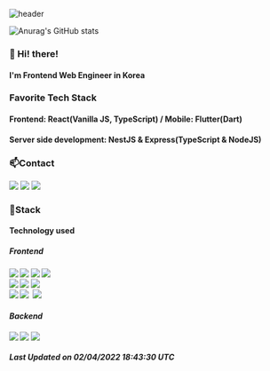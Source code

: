![header](https://capsule-render.vercel.app/api?type=waving&color=gradient&height=200&text=Act99&fontAlign=70&fontAlignY=40&animation=twinkling)

![Anurag's GitHub stats](https://github-readme-stats.vercel.app/api?username=act99&show_icons=true&theme=radical)

<h3>👋 Hi! there!</h3>
<h4>I'm Frontend Web Engineer in Korea</h4>
<h3>Favorite Tech Stack</h3>
<h4>Frontend: React(Vanilla JS, TypeScript) / Mobile: Flutter(Dart)</h4>
<h4>Server side development: NestJS & Express(TypeScript & NodeJS)</h4>
<h3>📫Contact</h3>
<p>
  <a href="https://bugerstory.tistory.com/" target="_blank"><img src="https://img.shields.io/badge/Blog-DD0B78?style=flat-square&logo=Storyblok&logoColor=white"/></a>
  <a href="mailto:dorxm999@gmail.com" target="_blank"><img src="https://img.shields.io/badge/dorxm999@gmail.com-EA4335?style=flat-square&logo=Gmail&logoColor=white"/></a>
  <a href="https://www.linkedin.com/in/%EC%A3%BC%EC%84%9D-%EC%9D%B4-8a4872226/" target="_blank"><img src="https://img.shields.io/badge/JooseokLee-0A66C2?style=flat-square&logo=Linkedin&logoColor=white"/></a>
</p>

<h3>📌Stack</h3>
<h4>Technology used<h4>

  <h5>Frontend<h5>
<div>
  <img src="https://img.shields.io/badge/HTML5-e74c3c?style=flat-square&logo=HTML5&logoColor=white"></img>
  <img src="https://img.shields.io/badge/CSS3-0A84FF?style=flat-square&logo=CSS3&logoColor=white"></img>
  <img src="https://img.shields.io/badge/SCSS-fd79a8?style=flat-square&logo=Sass&logoColor=white"/></a>
  <img src="https://img.shields.io/badge/styled%2Dcomponents-DB7093?style=flat-square&logo=styled%2Dcomponents&logoColor=white"/></a>
<br><img src="https://img.shields.io/badge/JavaScript-FFCD11?style=flat-square&logo=JavaScript&logoColor=white"></img>
  <img src="https://img.shields.io/badge/TypeScript-3178C6?style=flat-square&logo=TypeScript&logoColor=white"/>
  <img src="https://img.shields.io/badge/Dart-3178C6?style=flat-square&logo=Dart&logoColor=white"/>
<br>
<img src="https://img.shields.io/badge/React-00BCF6?style=flat-square&logo=React&logoColor=white"></img>
<img src="https://img.shields.io/badge/Redux-764ABC?style=flat-square&logo=Redux&logoColor=white"/>&nbsp 
<img src="https://img.shields.io/badge/Flutter-00BCF6?style=flat-square&logo=Flutter&logoColor=white"></img></a>
<h4>Backend<h4>
<img src="https://img.shields.io/badge/NodeJS-{배경 색깔}?style={스타일}&logo=Node.js&logoColor=ffffff"/> <img src="https://img.shields.io/badge/NestJS-000000?style={스타일}&logo=NestJS&logoColor=E0234E"/>  <img src="https://img.shields.io/badge/Express-6BD80B?style=flat-square&logo=Express&logoColor=ffffff"></img>
</div>





<!--START_SECTION:waka-->

 Last Updated on 02/04/2022 18:43:30 UTC 
<!--END_SECTION:waka-->
